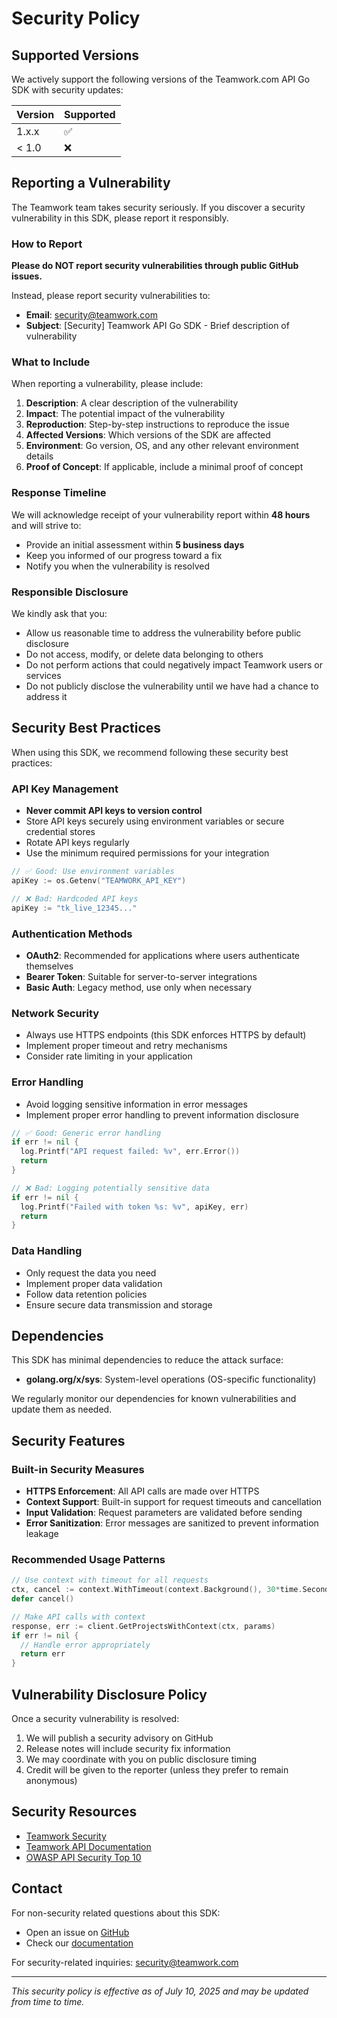 # Security Policy

## Supported Versions

We actively support the following versions of the Teamwork.com API Go SDK with
security updates:

| Version | Supported          |
| ------- | ------------------ |
| 1.x.x   | ✅                 |
| < 1.0   | ❌                 |

## Reporting a Vulnerability

The Teamwork team takes security seriously. If you discover a security
vulnerability in this SDK, please report it responsibly.

### How to Report

**Please do NOT report security vulnerabilities through public GitHub issues.**

Instead, please report security vulnerabilities to:

- **Email**: security@teamwork.com
- **Subject**: [Security] Teamwork API Go SDK - Brief description of vulnerability

### What to Include

When reporting a vulnerability, please include:

1. **Description**: A clear description of the vulnerability
2. **Impact**: The potential impact of the vulnerability
3. **Reproduction**: Step-by-step instructions to reproduce the issue
4. **Affected Versions**: Which versions of the SDK are affected
5. **Environment**: Go version, OS, and any other relevant environment details
6. **Proof of Concept**: If applicable, include a minimal proof of concept

### Response Timeline

We will acknowledge receipt of your vulnerability report within **48 hours** and
will strive to:

- Provide an initial assessment within **5 business days**
- Keep you informed of our progress toward a fix
- Notify you when the vulnerability is resolved

### Responsible Disclosure

We kindly ask that you:

- Allow us reasonable time to address the vulnerability before public disclosure
- Do not access, modify, or delete data belonging to others
- Do not perform actions that could negatively impact Teamwork users or services
- Do not publicly disclose the vulnerability until we have had a chance to address it

## Security Best Practices

When using this SDK, we recommend following these security best practices:

### API Key Management

- **Never commit API keys to version control**
- Store API keys securely using environment variables or secure credential stores
- Rotate API keys regularly
- Use the minimum required permissions for your integration

```go
// ✅ Good: Use environment variables
apiKey := os.Getenv("TEAMWORK_API_KEY")

// ❌ Bad: Hardcoded API keys
apiKey := "tk_live_12345..."
```

### Authentication Methods

- **OAuth2**: Recommended for applications where users authenticate themselves
- **Bearer Token**: Suitable for server-to-server integrations
- **Basic Auth**: Legacy method, use only when necessary

### Network Security

- Always use HTTPS endpoints (this SDK enforces HTTPS by default)
- Implement proper timeout and retry mechanisms
- Consider rate limiting in your application

### Error Handling

- Avoid logging sensitive information in error messages
- Implement proper error handling to prevent information disclosure

```go
// ✅ Good: Generic error handling
if err != nil {
  log.Printf("API request failed: %v", err.Error())
  return
}

// ❌ Bad: Logging potentially sensitive data
if err != nil {
  log.Printf("Failed with token %s: %v", apiKey, err)
  return
}
```

### Data Handling

- Only request the data you need
- Implement proper data validation
- Follow data retention policies
- Ensure secure data transmission and storage

## Dependencies

This SDK has minimal dependencies to reduce the attack surface:

- **golang.org/x/sys**: System-level operations (OS-specific functionality)

We regularly monitor our dependencies for known vulnerabilities and update them
as needed.

## Security Features

### Built-in Security Measures

- **HTTPS Enforcement**: All API calls are made over HTTPS
- **Context Support**: Built-in support for request timeouts and cancellation
- **Input Validation**: Request parameters are validated before sending
- **Error Sanitization**: Error messages are sanitized to prevent information leakage

### Recommended Usage Patterns

```go
// Use context with timeout for all requests
ctx, cancel := context.WithTimeout(context.Background(), 30*time.Second)
defer cancel()

// Make API calls with context
response, err := client.GetProjectsWithContext(ctx, params)
if err != nil {
  // Handle error appropriately
  return err
}
```

## Vulnerability Disclosure Policy

Once a security vulnerability is resolved:

1. We will publish a security advisory on GitHub
2. Release notes will include security fix information
3. We may coordinate with you on public disclosure timing
4. Credit will be given to the reporter (unless they prefer to remain anonymous)

## Security Resources

- [Teamwork Security](https://www.teamwork.com/security)
- [Teamwork API Documentation](https://apidocs.teamwork.com/)
- [OWASP API Security Top 10](https://owasp.org/www-project-api-security/)

## Contact

For non-security related questions about this SDK:
- Open an issue on [GitHub](https://github.com/teamwork/twapi-go-sdk/issues)
- Check our [documentation](https://apidocs.teamwork.com/)

For security-related inquiries: security@teamwork.com

---

*This security policy is effective as of July 10, 2025 and may be updated from time to time.*